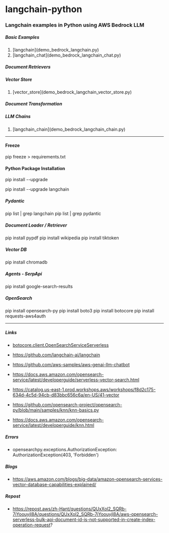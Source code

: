 # langchain-python

### Langchain examples in Python using AWS Bedrock LLM

##### Basic Examples

<ol>
<li>[langchain](demo_bedrock_langchain.py)</li>
<li>[langchain_chat](demo_bedrock_langchain_chat.py)</li>
</ol>

##### Document Retrievers


##### Vector Store

<ol>
<li>[vector_store](demo_bedrock_langchain_vector_store.py)</li>
</ol>

##### Document Transformation

##### LLM Chains

<ol>
<li>[langchain_chain](demo_bedrock_langchain_chain.py)</li>
</ol>

<hr/>

#### Freeze

pip freeze > requirements.txt

#### Python Package Installation

pip install --upgrade <package-name>

pip install --upgrade langchain

##### Pydantic

pip list | grep langchain
pip list | grep pydantic

##### Document Loader / Retriever

pip install pypdf
pip install wikipedia
pip install tiktoken

##### Vector DB

pip install chromadb

##### Agents - SerpApi

pip install google-search-results

##### OpenSearch

pip install opensearch-py
pip install boto3
pip install botocore
pip install requests-aws4auth

<hr/>

##### Links

- [botocore.client.OpenSearchServiceServerless](https://boto3.amazonaws.com/v1/documentation/api/latest/reference/services/opensearchserverless.html)

- https://github.com/langchain-ai/langchain

- https://github.com/aws-samples/aws-genai-llm-chatbot

- https://docs.aws.amazon.com/opensearch-service/latest/developerguide/serverless-vector-search.html

- https://catalog.us-east-1.prod.workshops.aws/workshops/f8d2c175-634d-4c5d-94cb-d83bbc656c6a/en-US/41-vector

- https://github.com/opensearch-project/opensearch-py/blob/main/samples/knn/knn-basics.py

- https://docs.aws.amazon.com/opensearch-service/latest/developerguide/knn.html

##### Errors

- opensearchpy.exceptions.AuthorizationException: AuthorizationException(403, 'Forbidden')


##### Blogs

- https://aws.amazon.com/blogs/big-data/amazon-opensearch-services-vector-database-capabilities-explained/


##### Repost

- https://repost.aws/zh-Hant/questions/QUxXol2_SQRb-7iYoouyjl8A/questions/QUxXol2_SQRb-7iYoouyjl8A/aws-opensearch-serverless-bulk-api-document-id-is-not-supported-in-create-index-operation-request?